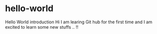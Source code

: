 # hello-world
Hello World introduction
Hi I am learing Git hub for the first time and I am excited to learn some new stuffs .. !!
